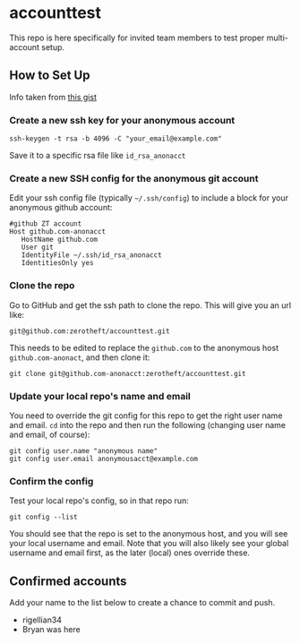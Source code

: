 # accounttest
This repo is here specifically for invited team members to test proper multi-account setup.

## How to Set Up

Info taken from [this gist](https://gist.github.com/Jonalogy/54091c98946cfe4f8cdab2bea79430f9)

### Create a new ssh key for your anonymous account

```
ssh-keygen -t rsa -b 4096 -C "your_email@example.com"
```

Save it to a specific rsa file like `id_rsa_anonacct`

### Create a new SSH config for the anonymous git account

Edit your ssh config file (typically `~/.ssh/config`) to include a block for your anonymous github account:

```
#github ZT account
Host github.com-anonacct
   HostName github.com
   User git
   IdentityFile ~/.ssh/id_rsa_anonacct
   IdentitiesOnly yes
```

### Clone the repo

Go to GitHub and get the ssh path to clone the repo.  This will give you an url like:

```
git@github.com:zerotheft/accounttest.git
```

This needs to be edited to replace the `github.com` to the anonymous host `github.com-anonact`, and then clone it:

```
git clone git@github.com-anonacct:zerotheft/accounttest.git
```

### Update your local repo's name and email

You need to override the git config for this repo to get the right user name and email.
`cd` into the repo and then run the following (changing user name and email, of course):

```
git config user.name "anonymous name"
git config user.email anonymousacct@example.com
```

### Confirm the config

Test your local repo's config, so in that repo run:

```
git config --list
```

You should see that the repo is set to the anonymous host, and you will see your local username and email.
Note that you will also likely see your global username and email first, as the later (local) ones override these.




## Confirmed accounts

Add your name to the list below to create a chance to commit and push.

- rigellian34
- Bryan was here
